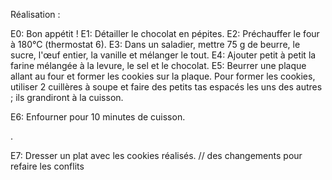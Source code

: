 Réalisation :

E0: Bon appétit !
E1: Détailler le chocolat en pépites.
E2: Préchauffer le four à 180°C (thermostat 6).
E3: Dans un saladier, mettre 75 g de beurre, le sucre, l'œuf entier, la vanille et mélanger le tout.
E4: Ajouter petit à petit la farine mélangée à la levure, le sel et le chocolat.
E5: Beurrer une plaque allant au four et former les cookies sur la plaque.
Pour former les cookies, utiliser 2 cuillères à soupe et faire des petits tas espacés les uns des autres ; ils grandiront à la cuisson.

E6: Enfourner pour 10 minutes de cuisson.

.

E7: Dresser un plat avec les cookies réalisés. // des changements pour refaire les conflits
